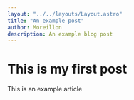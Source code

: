 ```yaml
---
layout: "../../layouts/Layout.astro"
title: "An example post"
author: Moreillon
description: An example blog post
---
```


# This is my first post

This is an example article
